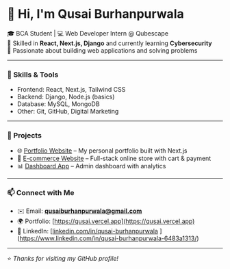 # 👋 Hi, I'm Qusai Burhanpurwala  

🎓 BCA Student | 💻 Web Developer Intern @ Qubescape  
🌱 Skilled in **React, Next.js, Django** and currently learning **Cybersecurity**  
🚀 Passionate about building web applications and solving problems  

---

### 🔧 Skills & Tools  
- Frontend: React, Next.js, Tailwind CSS  
- Backend: Django, Node.js (basics)  
- Database: MySQL, MongoDB  
- Other: Git, GitHub, Digital Marketing  

---

### 📂 Projects  
- 🌐 [Portfolio Website](#) – My personal portfolio built with Next.js  
- 🛒 [E-commerce Website](#) – Full-stack online store with cart & payment  
- 📊 [Dashboard App](#) – Admin dashboard with analytics  

---

### 📫 Connect with Me  
- ✉️ Email: **qusaiburhanpurwala@gmail.com**  
- 🌍 Portfolio: [https://qusai.vercel.app](https://qusai.vercel.app)  
- 💼 LinkedIn: [[linkedin.com/in/qusai-burhanpurwala](#)  ](https://www.linkedin.com/in/qusai-burhanpurwala-6483a1313/)

---
⭐️ *Thanks for visiting my GitHub profile!*
